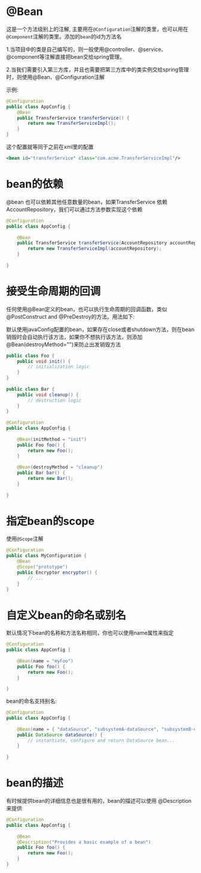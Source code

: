 # @Bean

这是一个方法级别上的注解, 主要用在`@Configuration`注解的类里，也可以用在`@Component`注解的类里。添加的`bean`的id为方法名

1.当项目中的类是自己编写的，则一般使用@controller、@service、@component等注解直接把bean交给spring管理。

2.当我们需要引入第三方库，并且也需要把第三方库中的类实例交给spring管理时，则使用@Bean、@Configuration注解



示例:

```java
@Configuration
public class AppConfig {
    @Bean
    public TransferService transferService() {
        return new TransferServiceImpl();
    }
}
```

这个配置就等同于之前在xml里的配置

```xml
<bean id="transferService" class="com.acme.TransferServiceImpl"/>
```

# bean的依赖

@bean 也可以依赖其他任意数量的bean，如果TransferService 依赖 AccountRepository，我们可以通过方法参数实现这个依赖

```java
@Configuration
public class AppConfig {
 
    @Bean
    public TransferService transferService(AccountRepository accountRepository) {
        return new TransferServiceImpl(accountRepository);
    }
 
}
```

# 接受生命周期的回调

任何使用@Bean定义的bean，也可以执行生命周期的回调函数，类似@PostConstruct and @PreDestroy的方法。用法如下:

默认使用javaConfig配置的bean，如果存在close或者shutdown方法，则在bean销毁时会自动执行该方法，如果你不想执行该方法，则添加@Bean(destroyMethod="")来防止出发销毁方法

```java
public class Foo {
    public void init() {
        // initialization logic
    }
}
 
public class Bar {
    public void cleanup() {
        // destruction logic
    }
}
 
@Configuration
public class AppConfig {
 
    @Bean(initMethod = "init")
    public Foo foo() {
        return new Foo();
    }
 
    @Bean(destroyMethod = "cleanup")
    public Bar bar() {
        return new Bar();
    }
 
}
```

# 指定bean的scope

使用`@Scope`注解

```java
@Configuration
public class MyConfiguration {
    @Bean
    @Scope("prototype")
    public Encryptor encryptor() {
        // ...
    }
}
```

# 自定义bean的命名或别名

默认情况下bean的名称和方法名称相同，你也可以使用name属性来指定

```java
@Configuration
public class AppConfig {
 
    @Bean(name = "myFoo")
    public Foo foo() {
        return new Foo();
    }
 
}
```

bean的命名支持别名:

```java
@Configuration
public class AppConfig {
 
    @Bean(name = { "dataSource", "subsystemA-dataSource", "subsystemB-dataSource" })
    public DataSource dataSource() {
        // instantiate, configure and return DataSource bean...
    }
 
}
```

# bean的描述

有时候提供bean的详细信息也是很有用的，bean的描述可以使用 @Description来提供

```java
@Configuration
public class AppConfig {
 
    @Bean
    @Description("Provides a basic example of a bean")
    public Foo foo() {
        return new Foo();
    }
}
```





































